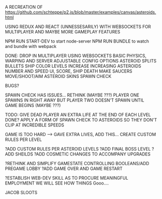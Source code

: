 A RECREATION OF 
https://github.com/schteppe/p2.js/blob/master/examples/canvas/asteroids.html

USING REDUX AND REACT (UNNESSESARILY)
WITH WEBSOCKETS FOR MULTIPLAYER
AND MAYBE MORE GAMEPLAY FEATURES

NPM RUN START-DEV to start node-server
NPM RUN BUNDLE to watch and bundle with webpack

DONE:
DROP IN MULTIPLAYER USING WEBSOCKETS
BASIC PHYSICS, WARPING AND SERVER
ADJUSTABLE CONFIG OPTIONS
ASTEROID SPLITS
BULLETS
SHIP COLOR
LEVELS INCREASE INCREASING ASTEROIDS NUMBER AND SPEED
UI, SCORE, SHIP DEATH
MAKE SAUCERS MOVE/SHOOT/AIM
ASTEROID SKINS
SPAWN CHECK

BUGS?

SPAWN CHECK HAS ISSUES... RETHINK (MAYBE ???)
PLAYER ONE SPAWNS IN RIGHT AWAY BUT PLAYER TWO DOESN'T SPAWN UNTIL GAME BEGINS (MAYBE ???)

TODO:
GIVE DEAD PLAYER AN EXTRA LIFE AT THE END OF EACH LEVEL
DONE? APPLY A FORM OF SPAWN CHECK TO ASTEROIDS SO THEY DON'T CLIP AT INCREDIBLE SPEEDS

GAME IS TOO HARD --> GAVE EXTRA LIVES, ADD THIS...
CREATE CUSTOM RULES PER LEVEL

?ADD CUSTOM RULES PER ASTEROID LEVELS
?ADD FINAL BOSS LEVEL
?ADD SHEILDS
?ADD COSMETIC CHANGES TO ACCOMPANY UPGRADES

?RETHINK AND SIMPLIFY GAMESTATE CONTROLLING BOOLEANS/ADD PREGAME LOBBY
?ADD GAME OVER AND GAME RESTART

?ESTABLISH WEB-DEV SKILL AS TO PROCURE MEANINGFUL EMPLOYMENT
WE WILL SEE HOW THINGS Gooo....

JACOB SLOOTS

